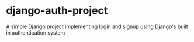 # django-auth-project
A simple Django project implementing login and signup using Django's built in authentication system
